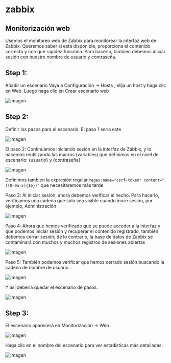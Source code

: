# zabbix
## Monitorización web
Usemos el monitoreo web de Zabbix para monitorear la interfaz web de Zabbix. Queremos saber si está disponible, proporciona el contenido correcto y con qué rapidez funciona. Para hacerlo, también debemos iniciar sesión con nuestro nombre de usuario y contraseña.
## Step 1:
Añadir un escenario
Vaya a Configuración → Hosts , elija un host y haga clic en Web. Luego haga clic en Crear escenario web

![imagen](imagenes/Captura1-Web.JPG)

## Step 2:
Definir los pasos para el escenario.
El paso 1 sería este

![imagen](imagenes/Captura2-Web.JPG)

El paso 2:
Continuamos iniciando sesión en la interfaz de Zabbix, y lo hacemos reutilizando las macros (variables) que definimos en el nivel de escenario: {usuario} y {contraseña}

![imagen](imagenes/Captura3-Web.JPG)

Definimos tambien la expresión regular `regex:name="csrf-token" content="([0-9a-z]{16})"` que necesitaremos más tarde

Paso 3:
Al iniciar sesión, ahora debemos verificar el hecho. Para hacerlo, verificamos una cadena que solo sea visible cuando inicie sesión, por ejemplo, Administración

![imagen](imagenes/Captura4-Web.JPG)

Paso 4:
Ahora que hemos verificado que se puede acceder a la interfaz y que podemos iniciar sesión y recuperar el contenido registrado, también debemos cerrar sesión; de lo contrario, la base de datos de Zabbix se contaminará con muchos y muchos registros de sesiones abiertas

![imagen](imagenes/Captura5-Web.JPG)

Paso 5:
También podemos verificar que hemos cerrado sesión buscando la cadena de nombre de usuario .

![imagen](imagenes/Captura6-Web.JPG)

Y así debería quedar el escenario de pasos:

![imagen](imagenes/Captura7-Web.JPG)

## Step 3:
El escenario aparecerá en Monitorización → Web :

![imagen](imagenes/Captura8-Web.JPG)

Haga clic en el nombre del escenario para ver estadísticas más detalladas:

![imagen](imagenes/Captura9-Web.JPG)




